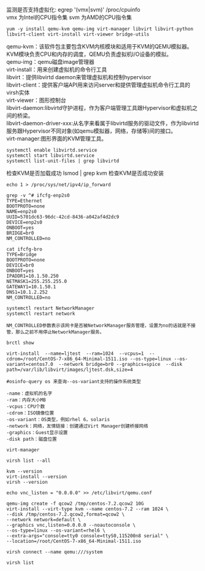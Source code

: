 监测是否支持虚拟化:
egrep '(vmx|svm)' /proc/cpuinfo  
vmx 为Intel的CPU指令集
svm 为AMD的CPU指令集

```shell
yum -y install qemu-kvm qemu-img virt-manager libvirt libvirt-python libvirt-client virt-install virt-viewer bridge-utils
```

qemu-kvm：该软件包主要包含KVM内核模块和适用于KVM的QEMU模拟器。KVM模块负责CPU和内存的调度，QEMU负责虚拟机I/O设备的模拟。<br>
qemu-img：qemu磁盘image管理器<br>
virt-install：用来创建虚拟机的命令行工具<br>
libvirt：提供libvirtd daemon来管理虚拟机和控制hypervisor<br>
libvirt-client：提供客户端API用来访问server和提供管理虚拟机命令行工具的virsh实体<br>
virt-viewer：图形控制台<br>
libvirt-daemon:libvirtd守护进程，作为客户端管理工具跟Hypervisor和虚拟机之间的桥梁。<br>
libvirt-daemon-driver-xxx:从名字来看属于libvirtd服务的驱动文件，作为libvirtd服务跟Hypervisor不同对象(如qemu模拟器，网络，存储等)间的接口。<br>
virt-manager:图形界面的KVM管理工具。<br>

```shell
systemctl enable libvirtd.service
systemctl start libvirtd.service
systemctl list-unit-files | grep libvirtd
```

检查KVM是否加载成功
lsmod | grep kvm
检查KVM是否成功安装

```
echo 1 > /proc/sys/net/ipv4/ip_forward 

grep -v ^# ifcfg-enp2s0 
TYPE=Ethernet
BOOTPROTO=none
NAME=enp2s0
UUID=5701dc63-96dc-42cd-8436-a042af4d2dc9
DEVICE=enp2s0
ONBOOT=yes
BRIDGE=br0
NM_CONTROLLED=no
 
cat ifcfg-bro 
TYPE=Bridge  
BOOTPROTO=none  
DEVICE=br0  
ONBOOT=yes  
IPADDR1=10.1.50.250 
NETMASK1=255.255.255.0  
GATEWAY1=10.1.50.1  
DNS1=10.1.2.252
NM_CONTROLLED=no

systemctl restart NetworkManager
systemctl restart network

NM_CONTROLLED参数表示该网卡是否被NetworkManager服务管理，设置为no的话就是不接管，那么之前不用停止NetworkManager服务。

brctl show             

virt-install  --name=ljtest  --ram=1024  --vcpus=1  --cdrom=/root/CentOS-7-x86_64-Minimal-1511.iso --os-type=linux --os-variant=centos7.0  --network bridge=br0 --graphics=spice  --disk path=/var/lib/libvirt/images/ljtest.dsk,size=4  

#osinfo-query os 来查询--os-variant支持的操作系统类型

-name：虚拟机的名字
-ram：内存大小MB
-vcpus：CPU个数
-cdrom：ISO镜像位置
-os-variant：OS类型，例如rhel 6，solaris
-network：网络，友情链接：创建通过Virt Manager创建桥接网络
-graphics：Guest显示设置
-disk path：磁盘位置

virt-manager

virsh list --all

kvm --version
virt-install --version
virsh --version

echo vnc_listen = "0.0.0.0" >> /etc/libvirt/qemu.conf

qemu-img create -f qcow2 /tmp/centos-7.2.qcow2 10G
virt-install --virt-type kvm --name centos-7.2 --ram 1024 \
--disk /tmp/centos-7.2.qcow2,format=qcow2 \
--network network=default \
--graphics vnc,listen=0.0.0.0 --noautoconsole \
--os-type=linux --os-variant=rhel6 \
--extra-args="console=tty0 console=ttyS0,115200n8 serial" \
--location=/root/CentOS-7-x86_64-Minimal-1511.iso

virsh connect --name qemu:///system

virsh list
```
 
